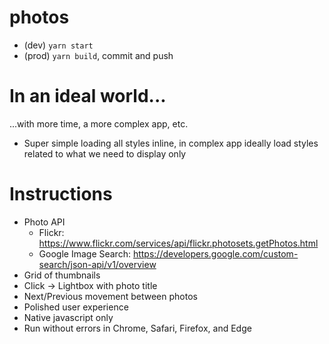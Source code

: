 # photos
- (dev) `yarn start`
- (prod) `yarn build`, commit and push

# In an ideal world...
...with more time, a more complex app, etc.
- Super simple loading all styles inline, in complex app ideally load styles related to what we need to display only


# Instructions
- Photo API
  - Flickr: https://www.flickr.com/services/api/flickr.photosets.getPhotos.html
  - Google Image Search: https://developers.google.com/custom-search/json-api/v1/overview
- Grid of thumbnails
- Click -> Lightbox with photo title
- Next/Previous movement between photos
- Polished user experience
- Native javascript only
- Run without errors in Chrome, Safari, Firefox, and Edge


